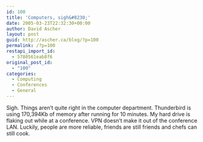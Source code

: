 ```yaml
---
id: 100
title: 'Computers, sigh&#8230;'
date: 2005-03-23T22:32:30+00:00
author: David Ascher
layout: post
guid: http://ascher.ca/blog/?p=100
permalink: /?p=100
restapi_import_id:
  - 5780561eab8f6
original_post_id:
  - "100"
categories:
  - Computing
  - Conferences
  - General
---
```

Sigh. Things aren&#8217;t quite right in the computer department. Thunderbird is using 170,394Kb of memory after running for 10 minutes. My hard drive is flaking out while at a conference. VPN doesn&#8217;t make it out of the conference LAN. Luckily, people are more reliable, friends are still friends and chefs can still cook.